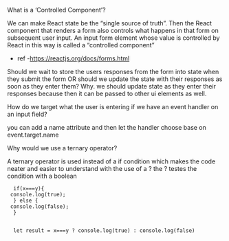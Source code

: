 What is a ‘Controlled Component’?

We can make React state be the “single source of truth”. Then the React component that renders a form also controls what happens in that form on subsequent user input. An input form element whose value is controlled by React in this way is called a “controlled component”

- ref -https://reactjs.org/docs/forms.html


Should we wait to store the users responses from the form into state when they submit the form OR should we update the state with their responses as soon as they enter them? Why.
we should update state as they enter their responses because then it can be passed to other ui elements as well.

How do we target what the user is entering if we have an event handler on an input field?

you can add a name attribute and then let the handler choose base on event.target.name

Why would we use a ternary operator?

A ternary operator is used instead of a if condition which makes the code neater and easier to understand with the use of a ? the ? testes the condition with a boolean

```
  if(x===y){
 console.log(true);
  } else {
 console.log(false);
  }


  let result = x===y ? console.log(true) : console.log(false)
  ```